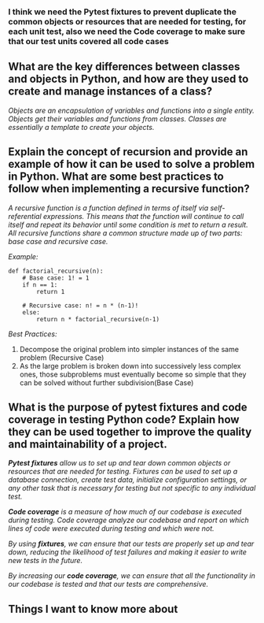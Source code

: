 ### I think we need the Pytest fixtures to prevent duplicate the common  objects or resources that are needed for testing, for each unit test, also we need the Code coverage to make sure that our test units covered all code cases

## What are the key differences between classes and objects in Python, and how are they used to create and manage instances of a class?
*Objects are an encapsulation of variables and functions into a single entity. Objects get their variables and functions from classes. Classes are essentially a template to create your objects.*

## Explain the concept of recursion and provide an example of how it can be used to solve a problem in Python. What are some best practices to follow when implementing a recursive function?
*A recursive function is a function defined in terms of itself via self-referential expressions.
This means that the function will continue to call itself and repeat its behavior until some condition is met to return a result. All recursive functions share a common structure made up of two parts: base case and recursive case.*

*Example:*
```
def factorial_recursive(n):
    # Base case: 1! = 1
    if n == 1:
        return 1

    # Recursive case: n! = n * (n-1)!
    else:
        return n * factorial_recursive(n-1)
```
*Best Practices:*
1. Decompose the original problem into simpler instances of the same problem
(Recursive Case)
2. As the large problem is broken down into successively less complex ones, those subproblems must eventually become so simple that they can be solved without further subdivision(Base Case)

## What is the purpose of pytest fixtures and code coverage in testing Python code? Explain how they can be used together to improve the quality and maintainability of a project.
***Pytest fixtures** allow us to set up and tear down common objects or resources that are needed for testing. Fixtures can be used to set up a database connection, create test data, initialize configuration settings, or any other task that is necessary for testing but not specific to any individual test.*

***Code coverage** is a measure of how much of our codebase is executed during testing. Code coverage analyze our codebase and report on which lines of code were executed during testing and which were not.*

*By using **fixtures**, we can ensure that our tests are properly set up and tear down, reducing the likelihood of test failures and making it easier to write new tests in the future.*

*By increasing our **code coverage**, we can ensure that all the functionality in our codebase is tested and that our tests are comprehensive.*

## Things I want to know more about
